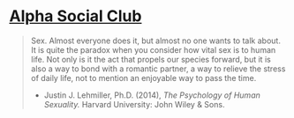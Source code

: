 # [Alpha Social Club](http://alphasocialclub.com)

> Sex. Almost everyone does it, but almost no one wants to talk about. It is quite the paradox when you consider how vital sex is to human life. Not only is it the act that propels our species forward, but it is also a way to bond with a romantic partner, a way to relieve the stress of daily life, not to mention an enjoyable way to pass the time.
> - Justin J. Lehmiller, Ph.D. (2014), *The Psychology of Human Sexuality.* Harvard University: John Wiley & Sons.